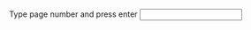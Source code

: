 <html><center>
  
 <script> function goToPage(e) { let url="https://raw.githubusercontent.com/LouHeb/Cado/main/"+e.target.value+".jpg"; console.log(url); window.location = url; } </script>

Type page number and press enter
<input onchange="goToPage(event)">
  
</center></html>
